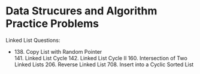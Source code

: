 <h1>Data Strucures and Algorithm Practice Problems</h1>

Linked List Questions:
<ul>
  <li> 138. Copy List with Random Pointer </li>
  141. Linked List Cycle
  142. Linked List Cycle II
  160. Intersection of Two Linked Lists
  206. Reverse Linked List
  708. Insert into a Cyclic Sorted List
</ul>
  
